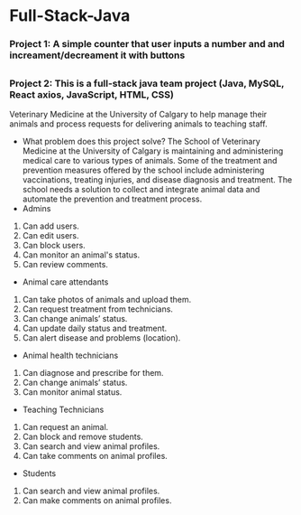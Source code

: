 # Full-Stack-Java
### Project 1: A simple counter that user inputs a number and and increament/decreament it with buttons
##
### Project 2: This is a full-stack java team project (Java, MySQL, React axios, JavaScript, HTML, CSS) 
Veterinary Medicine at the University of Calgary to help manage their animals and process requests for delivering animals to teaching staff.
* What problem does this project solve? The School of Veterinary Medicine at the University of Calgary is maintaining and administering medical care to various types of animals. Some of the treatment and prevention measures offered by the school include administering vaccinations, treating injuries, and disease diagnosis and treatment. The school needs a solution to collect and integrate animal data and automate the prevention and treatment process.
* Admins
1. Can add users.
2. Can edit users.
3. Can block users.
4. Can monitor an animal's status.
5. Can review comments.
* Animal care attendants
1. Can take photos of animals and upload them.
2. Can request treatment from technicians.
3. Can change animals’ status.
4. Can update daily status and treatment.
5. Can alert disease and problems (location).
* Animal health technicians
1. Can diagnose and prescribe for them.
2. Can change animals’ status.
3. Can monitor animal status.
* Teaching Technicians
1. Can request an animal.
2. Can block and remove students.
3. Can search and view animal profiles.
4. Can take comments on animal profiles.
* Students
1. Can search and view animal profiles.
2. Can make comments on animal profiles.
##
